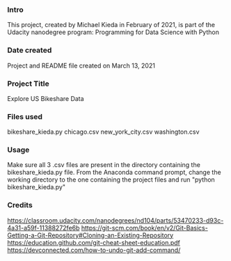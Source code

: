 ### Intro
This project, created by Michael Kieda in February of 2021,
is part of the Udacity nanodegree program:
Programming for Data Science with Python

### Date created
Project and README file created on March 13, 2021

### Project Title
Explore US Bikeshare Data

### Files used
bikeshare_kieda.py
chicago.csv
new_york_city.csv
washington.csv

### Usage
Make sure all 3 .csv files are present in the directory containing the
bikeshare_kieda.py file.
From the Anaconda command prompt, change the working directory to the one
containing the project files and run "python bikeshare_kieda.py"

### Credits
https://classroom.udacity.com/nanodegrees/nd104/parts/53470233-d93c-4a31-a59f-11388272fe6b
https://git-scm.com/book/en/v2/Git-Basics-Getting-a-Git-Repository#Cloning-an-Existing-Repository
https://education.github.com/git-cheat-sheet-education.pdf
https://devconnected.com/how-to-undo-git-add-command/

